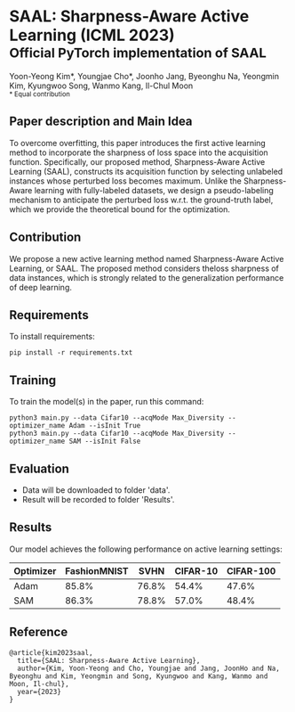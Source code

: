 # SAAL: Sharpness-Aware Active Learning (ICML 2023) <br><sub>Official PyTorch implementation of SAAL </sub>
 Yoon-Yeong Kim\*, Youngjae Cho\*, Joonho Jang, Byeonghu Na, Yeongmin Kim, Kyungwoo Song, Wanmo Kang, Il-Chul Moon    
<sup> * Equal contribution </sup> <br>




## Paper description and Main Idea

To overcome overfitting, this paper introduces the first active learning method to incorporate the sharpness of loss space into the acquisition function. Specifically, our proposed method, Sharpness-Aware Active Learning (SAAL), constructs its acquisition function by selecting unlabeled instances whose perturbed loss becomes maximum. Unlike the Sharpness-Aware learning with fully-labeled datasets, we design a pseudo-labeling mechanism to anticipate the perturbed loss w.r.t. the ground-truth label, which we provide the theoretical bound for the optimization. 


## Contribution

We propose a new active learning method named Sharpness-Aware Active Learning, or SAAL. The proposed method considers theloss sharpness of data instances, which is strongly related to the generalization performance of deep learning.


## Requirements

To install requirements:

```setup
pip install -r requirements.txt
```



## Training

To train the model(s) in the paper, run this command:

```train
python3 main.py --data Cifar10 --acqMode Max_Diversity --optimizer_name Adam --isInit True
python3 main.py --data Cifar10 --acqMode Max_Diversity --optimizer_name SAM --isInit False
```

## Evaluation

- Data will be downloaded to folder 'data'.
- Result will be recorded to folder 'Results'.

## Results

Our model achieves the following performance on active learning settings:

| Optimizer  | FashionMNIST  |      SVHN     |    CIFAR-10   |   CIFAR-100   |
| ----------- |-------------- | ------------- | ------------- | ------------- |
|    Adam     |     85.8%    |     76.8%    |     54.4%    |     47.6%    |
|    SAM     |     86.3%    |     78.8%    |     57.0%    |     48.4%    |




 


## Reference
```
@article{kim2023saal,
  title={SAAL: Sharpness-Aware Active Learning},
  author={Kim, Yoon-Yeong and Cho, Youngjae and Jang, JoonHo and Na, Byeonghu and Kim, Yeongmin and Song, Kyungwoo and Kang, Wanmo and Moon, Il-chul},
  year={2023}
}
```
